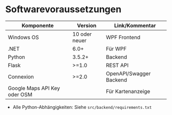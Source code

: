 # Softwarevoraussetzungen

| Komponente       | Version        | Link/Kommentar                             |
|------------------|---------------|--------------------------------------------|
| Windows OS       | 10 oder neuer | WPF Frontend                              |
| .NET             | 6.0+          | Für WPF                                    |
| Python           | 3.5.2+        | Backend                                    |
| Flask            | >=1.0         | REST API                                   |
| Connexion        | >=2.0         | OpenAPI/Swagger Backend                    |
| Google Maps API Key oder OSM     |         | Für Kartenanzeige                        |

- Alle Python-Abhängigkeiten: Siehe `src/backend/requirements.txt`

